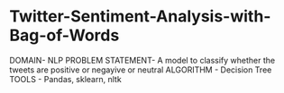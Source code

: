 # Twitter-Sentiment-Analysis-with-Bag-of-Words
DOMAIN- NLP
PROBLEM STATEMENT-  A model to classify whether the tweets are positive or negayive or neutral
ALGORITHM - Decision Tree
TOOLS - Pandas, sklearn, nltk

